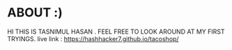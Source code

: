 # ABOUT :)
HI THIS IS TASNIMUL HASAN . FEEL FREE TO LOOK AROUND AT MY FIRST TRYINGS. 
live link : https://hashhacker7.github.io/tacoshop/
